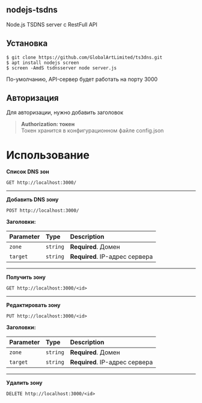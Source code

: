 ## nodejs-tsdns
Node.js TSDNS server с RestFull API

## Установка
```shell
$ git clone https://github.com/GlobalArtLimited/ts3dns.git
$ apt install nodejs screen
$ screen -AmdS tsdnsserver node server.js
```
По-умолчанию, API-сервер будет работать на порту 3000

## Авторизация
Для авторизации, нужно добавить заголовок<br />
> **Authorization: токен** <br />
Токен хранится в конфигурационном файле config.json

# Использование
**Список DNS зон**<br />
```http
GET http://localhost:3000/
```
____
**Добавить DNS зону**<br />
```http
POST http://localhost:3000/
```
**Заголовки:**

| Parameter | Type | Description |
| :--- | :--- | :--- |
| `zone` | `string` | **Required**. Домен |
| `target` | `string` | **Required**. IP-адрес сервера |
____
**Получить зону**<br />
```http
GET http://localhost:3000/<id>
```
____
**Редактировать зону**<br />
```http
PUT http://localhost:3000/<id>
```
**Заголовки:**

| Parameter | Type | Description |
| :--- | :--- | :--- |
| `zone` | `string` | **Required**. Домен |
| `target` | `string` | **Required**. IP-адрес сервера |
____
**Удалить зону**<br />
```http
DELETE http://localhost:3000/<id>
```
